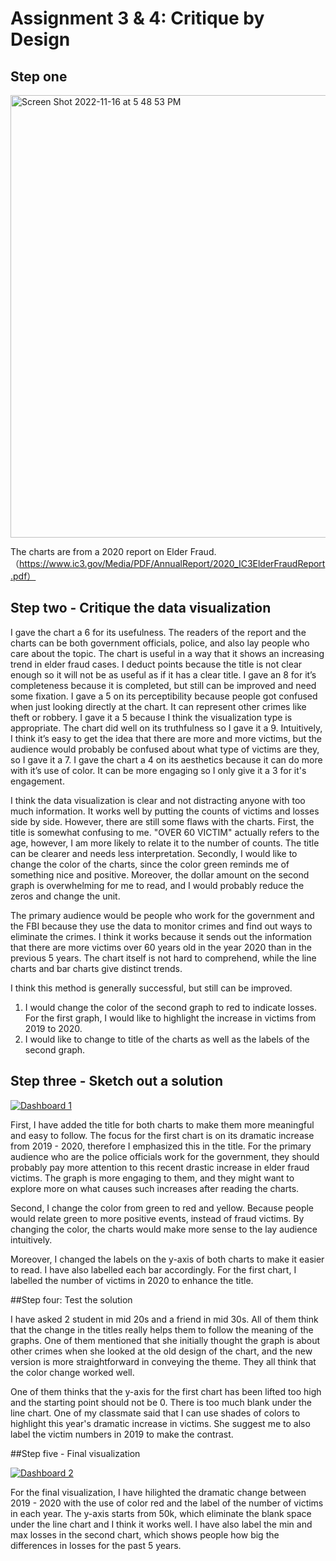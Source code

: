 # Assignment 3 & 4: Critique by Design

## Step one

<img width="708" alt="Screen Shot 2022-11-16 at 5 48 53 PM" src="https://user-images.githubusercontent.com/117045839/202311822-0eef1c53-963b-41dd-95d4-8c47a68ad098.png">

The charts are from a 2020 report on Elder Fraud.（https://www.ic3.gov/Media/PDF/AnnualReport/2020_IC3ElderFraudReport.pdf）

## Step two - Critique the data visualization

I gave the chart a 6 for its usefulness. The readers of the report and the charts can be both government officials, police, and also lay people who care about the topic. The chart is useful in a way that it shows an increasing trend in elder fraud cases. I deduct points because the title is not clear enough so it will not be as useful as if it has a clear title. 
I gave an 8 for it’s completeness because it is completed, but still can be improved and need some fixation. I gave a 5 on its perceptibility because people got confused when just looking directly at the chart. It can represent other crimes like theft or robbery. I gave it a 5 because I think the visualization type is appropriate. 
The chart did well on its truthfulness so I gave it a 9. Intuitively, I think it’s easy to get the idea that there are more and more victims, but the audience would probably be confused about what type of victims are they, so I gave it a 7. I gave the chart a 4 on its aesthetics because it can do more with it’s use of color. It can be more engaging so I only give it a 3 for it's engagement. 

I think the data visualization is clear and not distracting anyone with too much information.  It works well by putting the counts of victims and losses side by side. However, there are still some flaws with the charts. First, the title is somewhat confusing to me. "OVER 60 VICTIM" actually refers to the age, however, I am more likely to relate it to the number of counts. The title can be clearer and needs less interpretation. Secondly, I would like to change the color of the charts, since the color green reminds me of something nice and positive. Moreover, the dollar amount on the second graph is overwhelming for me to read, and I would probably reduce the zeros and change the unit.   

The primary audience would be people who work for the government and the FBI because they use the data to monitor crimes and find out ways to eliminate the crimes.  I think it works because it sends out the information that there are more victims over 60 years old in the year 2020 than in the previous 5 years. The chart itself is not hard to comprehend, while the line charts and bar charts give distinct trends. 

I think this method is generally successful, but still can be improved. 
1. I would change the color of the second graph to red to indicate losses. For the first graph, I would like to highlight the increase in victims from 2019 to 2020.
2. I would like to change to title of the charts as well as the labels of the second graph. 

## Step three - Sketch out a solution

<div class='tableauPlaceholder' id='viz1668641224482' style='position: relative'><noscript><a href='#'><img alt='Dashboard 1 ' src='https:&#47;&#47;public.tableau.com&#47;static&#47;images&#47;El&#47;ElderFraud&#47;Dashboard1&#47;1_rss.png' style='border: none' /></a></noscript><object class='tableauViz'  style='display:none;'><param name='host_url' value='https%3A%2F%2Fpublic.tableau.com%2F' /> <param name='embed_code_version' value='3' /> <param name='site_root' value='' /><param name='name' value='ElderFraud&#47;Dashboard1' /><param name='tabs' value='no' /><param name='toolbar' value='yes' /><param name='static_image' value='https:&#47;&#47;public.tableau.com&#47;static&#47;images&#47;El&#47;ElderFraud&#47;Dashboard1&#47;1.png' /> <param name='animate_transition' value='yes' /><param name='display_static_image' value='yes' /><param name='display_spinner' value='yes' /><param name='display_overlay' value='yes' /><param name='display_count' value='yes' /><param name='language' value='en-US' /><param name='filter' value='publish=yes' /></object></div> 

First, I have added the title for both charts to make them more meaningful and easy to follow. The focus for the first chart is on its dramatic increase from 2019 - 2020, therefore I emphasized this in the title. For the primary audience who are the police officials work for the government, they should probably pay more attention to this recent drastic increase in elder fraud victims. The graph is more engaging to them, and they might want to explore more on what causes such increases after reading the charts. 

Second, I change the color from green to red and yellow. Because people would relate green to more positive events, instead of fraud victims. By changing the color, the charts would make more sense to the lay audience intuitively. 

Moreover, I changed the labels on the y-axis of both charts to make it easier to read. I have also labelled each bar accordingly. For the first chart, I labelled the number of victims in 2020 to enhance the title. 

##Step four: Test the solution

I have asked 2 student in mid 20s and a friend in mid 30s. All of them think that the change in the titles really helps them to follow the meaning of the graphs. One of them mentioned that she initially thought the graph is about other crimes when she looked at the old design of the chart, and the new version is more straightforward in conveying the theme. They all think that the color change worked well. 

One of them thinks that the y-axis for the first chart has been lifted too high and the starting point should not be 0. There is too much blank under the line chart. One of my classmate said that I can use shades of colors to highlight this year's dramatic increase in victims. She suggest me to also label the victim numbers in 2019 to make the contrast. 

##Step five - Final visualization 

<div class='tableauPlaceholder' id='viz1668644702207' style='position: relative'><noscript><a href='#'><img alt='Dashboard 2 ' src='https:&#47;&#47;public.tableau.com&#47;static&#47;images&#47;El&#47;ElderFraud2&#47;Dashboard2&#47;1_rss.png' style='border: none' /></a></noscript><object class='tableauViz'  style='display:none;'><param name='host_url' value='https%3A%2F%2Fpublic.tableau.com%2F' /> <param name='embed_code_version' value='3' /> <param name='site_root' value='' /><param name='name' value='ElderFraud2&#47;Dashboard2' /><param name='tabs' value='no' /><param name='toolbar' value='yes' /><param name='static_image' value='https:&#47;&#47;public.tableau.com&#47;static&#47;images&#47;El&#47;ElderFraud2&#47;Dashboard2&#47;1.png' /> <param name='animate_transition' value='yes' /><param name='display_static_image' value='yes' /><param name='display_spinner' value='yes' /><param name='display_overlay' value='yes' /><param name='display_count' value='yes' /><param name='language' value='en-US' /><param name='filter' value='publish=yes' /></object></div>                <script type='text/javascript'>  var divElement = document.getElementById('viz1668644702207');  var vizElement = divElement.getElementsByTagName('object')[0];if ( divElement.offsetWidth > 800 ) { vizElement.style.width='1000px';vizElement.style.height='827px';} else if ( divElement.offsetWidth > 500 ) { vizElement.style.width='1000px';vizElement.style.height='827px';} else { vizElement.style.width='100%';vizElement.style.height='727px';}                     var scriptElement = document.createElement('script');  scriptElement.src = 'https://public.tableau.com/javascripts/api/viz_v1.js';                    vizElement.parentNode.insertBefore(scriptElement, vizElement);  </script>


For the final visualization, I have hilighted the dramatic change between 2019 - 2020 with the use of color red and the label of the number of victims in each year. The y-axis starts from 50k, which eliminate the blank space under the line chart and I think it works well. I have also label the min and max losses in the second chart, which shows people how big the differences in losses for the past 5 years. 








